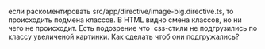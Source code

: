 если раскоментировать src/app/directive/image-big.directive.ts, то происходить подмена классов.
В HTML видно смена классов, но ни чего не происходит.
Есть подозрение что  css-стили не подгрузились по классу увеличеной картинки.
Как сделать чтоб они подгружались?